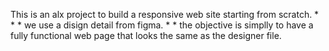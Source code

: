 This is an alx project to build a responsive web site  starting from scratch.
*
*
*
we use a disign detail from figma.
*
*
 the objective is simplly to have a fully functional web page that looks the same as the designer file.

